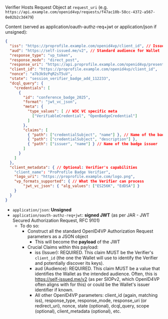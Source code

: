 Verifier Hosts Request Object at `request_uri`
(e.g. `https://api.example.com/openid4vp/requests/f47ac10b-58cc-4372-a567-0e02b2c3d479`)

Content (served as application/oauth-authz-req+jwt or application/json if unsigned):

```json
{
  "iss": "https://proprofile.example.com/openid4vp/client_id", // Issuer of the Request Object
  "aud": "https://self-issued.me/v2", // Standard audience for Wallet
  "response_type": "vp_token",
  "response_mode": "direct_post",
  "response_uri": "https://api.proprofile.example.com/openid4vp/presentation_response",
  "client_id": "https://proprofile.example.com/openid4vp/client_id",
  "nonce": "a7b3k9zPqR2sT5uV",
  "state": "session_verifier_badge_add_112233",
  "dcql_query": {
    "credentials": [
      {
        "id": "conference_badge_2025",
        "format": "jwt_vc_json",
        "meta": {
          "type_values": [ // W3C VC specific meta
            ["VerifiableCredential", "OpenBadgeCredential"]
          ]
        },
        "claims": [
          { "path": ["credentialSubject", "name"] }, // Name of the badge
          { "path": ["credentialSubject", "description"] },
          { "path": ["issuer", "name"] } // Name of the badge issuer
        ]
      }
    ]
  },
  "client_metadata": { // Optional: Verifier's capabilities
    "client_name": "ProProfile Badge Verifier",
    "logo_uri": "https://proprofile.example.com/logo.png",
    "vp_formats_supported": { // What the Verifier can process
        "jwt_vc_json": { "alg_values": ["ES256K", "EdDSA"] }
    }
  }
}
```

- `application/json`: **Unsigned**
- `application/oauth-authz-req+jwt`: **signed JWT** (as per JAR - JWT Secured Authorization Request, RFC 9101)
  - To do so:
    - Construct all the standard OpenID4VP Authorization Request parameters as a JSON object
      - This will become the **payload** of the JWT
    - Crucial Claims within this payload:
      - iss (Issuer): REQUIRED. This claim MUST be the Verifier's `client_id` (the one the Wallet will use to identify the Verifier and potentially discover its keys).
      - aud (Audience): REQUIRED. This claim MUST be a value that identifies the Wallet as the intended audience. Often, this is https://self-issued.me/v2 (as per SIOPv2, which OpenID4VP often aligns with for this) or could be the Wallet's issuer identifier if known.
      - All other OpenID4VP parameters: client_id (again, matching iss), response_type, response_mode, response_uri (or redirect_uri), nonce, state (optional), dcql_query, scope (optional), client_metadata (optional), etc.
